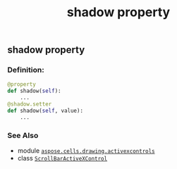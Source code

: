 ﻿---
title: shadow property
second_title: Aspose.Cells for Python via .NET API References
description: 
type: docs
weight: 230
url: /aspose.cells.drawing.activexcontrols/scrollbaractivexcontrol/shadow/
is_root: false
---

## shadow property

### Definition:
```python
@property
def shadow(self):
    ...
@shadow.setter
def shadow(self, value):
    ...
```

### See Also
* module [`aspose.cells.drawing.activexcontrols`](../../)
* class [`ScrollBarActiveXControl`](/cells/python-net/aspose.cells.drawing.activexcontrols/scrollbaractivexcontrol)

